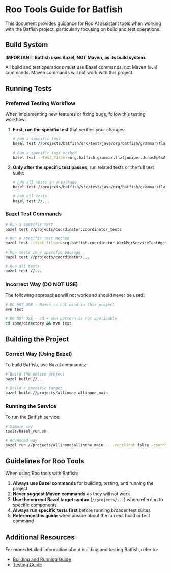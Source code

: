 # Roo Tools Guide for Batfish

This document provides guidance for Roo AI assistant tools when working with the Batfish project, particularly focusing on build and test operations.

## Build System

**IMPORTANT: Batfish uses Bazel, NOT Maven, as its build system.**

All build and test operations must use Bazel commands, not Maven (`mvn`) commands. Maven commands will not work with this project.

## Running Tests

### Preferred Testing Workflow

When implementing new features or fixing bugs, follow this testing workflow:

1. **First, run the specific test** that verifies your changes:

   ```bash
   # Run a specific test
   bazel test //projects/batfish/src/test/java/org/batfish/grammar/flatjuniper:JunosMplsAdminGroupTest

   # Run a specific test method
   bazel test --test_filter=org.batfish.grammar.flatjuniper.JunosMplsAdminGroupTest#testAdminGroupDefinitions //projects/batfish/src/test/java/org/batfish/grammar/flatjuniper:JunosMplsAdminGroupTest
   ```

2. **Only after the specific test passes**, run related tests or the full test suite:

   ```bash
   # Run all tests in a package
   bazel test //projects/batfish/src/test/java/org/batfish/grammar/flatjuniper/...

   # Run all tests
   bazel test //...
   ```

### Bazel Test Commands

```bash
# Run a specific test
bazel test //projects/coordinator:coordinator_tests

# Run a specific test method
bazel test --test_filter=org.batfish.coordinator.WorkMgrServiceTest#getNonExistNetwork$ -- //projects/coordinator:coordinator_tests

# Run tests in a specific package
bazel test //projects/coordinator/...

# Run all tests
bazel test //...
```

### Incorrect Way (DO NOT USE)

The following approaches will not work and should never be used:

```bash
# DO NOT USE - Maven is not used in this project
mvn test

# DO NOT USE - cd + mvn pattern is not applicable
cd some/directory && mvn test
```

## Building the Project

### Correct Way (Using Bazel)

To build Batfish, use Bazel commands:

```bash
# Build the entire project
bazel build //...

# Build a specific target
bazel build //projects/allinone:allinone_main
```

### Running the Service

To run the Batfish service:

```bash
# Simple way
tools/bazel_run.sh

# Advanced way
bazel run //projects/allinone:allinone_main -- -runclient false -coordinatorargs "-templatedirs $(git rev-parse --show-toplevel)/questions -containerslocation $(git rev-parse --show-toplevel)/containers"
```

## Guidelines for Roo Tools

When using Roo tools with Batfish:

1. **Always use Bazel commands** for building, testing, and running the project
2. **Never suggest Maven commands** as they will not work
3. **Use the correct Bazel target syntax** (`//projects/...`) when referring to specific components
4. **Always run specific tests first** before running broader test suites
5. **Reference this guide** when unsure about the correct build or test command

## Additional Resources

For more detailed information about building and testing Batfish, refer to:

- [Building and Running Guide](../building_and_running/README.md)
- [Testing Guide](testing_guide.md)
